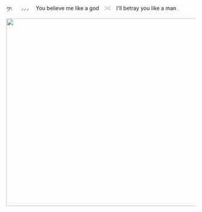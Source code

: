 <p align=center> ꪆৎ⠀⠀ ⸝⸝⸝ ⠀  You believe me like a god ⠀𓏵 ⠀I'll betray you like a man 𓈒
⠀
⠀
⠀
⠀
<img width="1500" height="500" alt="Untitled125_20250730023721" src="https://github.com/user-attachments/assets/4efa77f5-88bd-4597-8f0f-06c03932bd91" />



